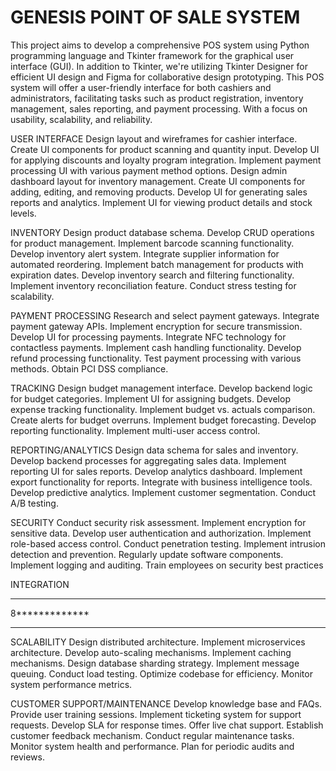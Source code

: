# GENESIS POINT OF SALE SYSTEM
This project aims to develop a comprehensive POS system using Python programming language and Tkinter framework for the graphical user interface (GUI). In addition to Tkinter, we're utilizing Tkinter Designer for efficient UI design and Figma for collaborative design prototyping. This POS system will offer a user-friendly interface for both cashiers and administrators, facilitating tasks such as product registration, inventory management, sales reporting, and payment processing. With a focus on usability, scalability, and reliability.

USER INTERFACE
Design layout and wireframes for cashier interface.
Create UI components for product scanning and quantity input.
Develop UI for applying discounts and loyalty program integration.
Implement payment processing UI with various payment method options.
Design admin dashboard layout for inventory management.
Create UI components for adding, editing, and removing products.
Develop UI for generating sales reports and analytics.
Implement UI for viewing product details and stock levels.


INVENTORY
Design product database schema.
Develop CRUD operations for product management.
Implement barcode scanning functionality.
Develop inventory alert system.
Integrate supplier information for automated reordering.
Implement batch management for products with expiration dates.
Develop inventory search and filtering functionality.
Implement inventory reconciliation feature.
Conduct stress testing for scalability.

PAYMENT PROCESSING
Research and select payment gateways.
Integrate payment gateway APIs.
Implement encryption for secure transmission.
Develop UI for processing payments.
Integrate NFC technology for contactless payments.
Implement cash handling functionality.
Develop refund processing functionality.
Test payment processing with various methods.
Obtain PCI DSS compliance.

TRACKING
Design budget management interface.
Develop backend logic for budget categories.
Implement UI for assigning budgets.
Develop expense tracking functionality.
Implement budget vs. actuals comparison.
Create alerts for budget overruns.
Implement budget forecasting.
Develop reporting functionality.
Implement multi-user access control.

REPORTING/ANALYTICS
Design data schema for sales and inventory.
Develop backend processes for aggregating sales data.
Implement reporting UI for sales reports.
Develop analytics dashboard.
Implement export functionality for reports.
Integrate with business intelligence tools.
Develop predictive analytics.
Implement customer segmentation.
Conduct A/B testing.

SECURITY
Conduct security risk assessment.
Implement encryption for sensitive data.
Develop user authentication and authorization.
Implement role-based access control.
Conduct penetration testing.
Implement intrusion detection and prevention.
Regularly update software components.
Implement logging and auditing.
Train employees on security best practices

INTEGRATION
*******
8*************
**************

SCALABILITY
Design distributed architecture.
Implement microservices architecture.
Develop auto-scaling mechanisms.
Implement caching mechanisms.
Design database sharding strategy.
Implement message queuing.
Conduct load testing.
Optimize codebase for efficiency.
Monitor system performance metrics.

CUSTOMER SUPPORT/MAINTENANCE
Develop knowledge base and FAQs.
Provide user training sessions.
Implement ticketing system for support requests.
Develop SLA for response times.
Offer live chat support.
Establish customer feedback mechanism.
Conduct regular maintenance tasks.
Monitor system health and performance.
Plan for periodic audits and reviews.
